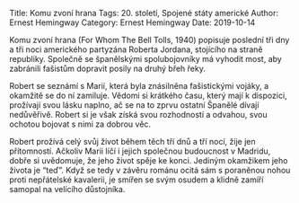 Title: Komu zvoní hrana
Tags: 20. století, Spojené státy americké
Author: Ernest Hemingway
Category: Ernest Hemingway
Date: 2019-10-14

Komu zvoní hrana (For Whom The Bell Tolls, 1940) popisuje poslední tři dny a tři noci amerického partyzána Roberta Jordana, stojícího na straně republiky. Společně se španělskými spolubojovníky má vyhodit most, aby zabránili fašistům dopravit posily na druhý břeh řeky.

Robert se seznámí s Marií, která byla znásilněna fašistickými vojáky, a okamžitě se do ní zamiluje. Vědomi si krátkého času, který mají k dispozici, prožívají svou lásku naplno, ač se na to zprvu ostatní Španělé dívají nedůvěřivě. Robert si je však získá svou rozhodností a odvahou, svou ochotou bojovat s nimi za dobrou věc.

Robert prožívá celý svůj život během těch tří dnů a tří nocí, žije jen přítomností. Ačkoliv Marii líčí i jejich společnou budoucnost v Madridu, dobře si uvědomuje, že jeho život spěje ke konci. Jediným okamžikem jeho života je “teď”. Když se tedy v závěru románu ocitá sám s poraněnou nohou proti nepřátelské kavalerii, je smířen se svým osudem a klidně zamíří samopal na velícího důstojníka.

